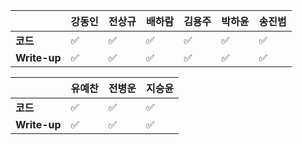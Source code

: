 |              | 강동인 |        전상규      | 배하람 | 김용주 | 박하윤 | 송진범 |
| ------------ | ------ | ----------------- | ------ | ------ | ------ | ------ |
| **코드**     |✅| :white_check_mark:| :white_check_mark: | :white_check_mark:       | :white_check_mark:  |   :white_check_mark:     |
| **Write-up** |✅| :white_check_mark:| :white_check_mark: | :white_check_mark:       | :white_check_mark: |   :white_check_mark:     |

|              | 유예찬 | 전병운 | 지승윤 |
| ------------ | ------ | ------ | ------ |
| **코드**     | :white_check_mark: |:white_check_mark:  |:white_check_mark: |
| **Write-up** | :white_check_mark: |:white_check_mark:      |:white_check_mark:|

